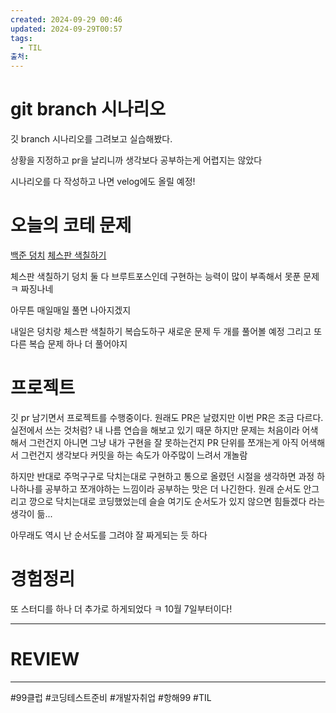 ```yaml
---
created: 2024-09-29 00:46
updated: 2024-09-29T00:57
tags:
  - TIL
출처: 
---
```

# git branch 시나리오
깃 branch 시나리오를 그려보고 실습해봤다.

상황을 지정하고 pr을 날리니까 생각보다 공부하는게 어렵지는 않았다

시나리오를 다 작성하고 나면 velog에도 올릴 예정!

# 오늘의 코테 문제
[백준 덩치]([https://www.acmicpc.net/status?user_id=edubbubboru22&problem_id=7568&from_mine=1](https://www.acmicpc.net/status?user_id=edubbubboru22&problem_id=7568&from_mine=1))
[체스판 색칠하기]([https://www.acmicpc.net/problem/1018](https://www.acmicpc.net/problem/1018))

체스판 색칠하기 덩치 둘 다 브루트포스인데 구현하는 능력이 많이 부족해서 못푼 문제 ㅋ 짜징나네

아무튼 매일매일 풀면 나아지겠지

내일은 덩치랑 체스판 색칠하기 복습도하구 새로운 문제 두 개를 풀어볼 예정
그리고 또 다른 복습 문제 하나 더 풀어야지


# 프로젝트
깃 pr 남기면서 프로젝트를 수행중이다. 원래도 PR은 날렸지만 이번 PR은 조금 다르다.
실전에서 쓰는 것처럼? 내 나름 연습을 해보고 있기 때문 하지만 문제는 처음이라 어색해서 그런건지 아니면 그냥 내가 구현을 잘 못하는건지
PR 단위를 쪼개는게 아직 어색해서 그런건지
생각보다 커밋을 하는 속도가 아주많이 느려서 개놀람

하지만 반대로 주먹구구로 닥치는대로 구현하고 통으로 올렸던 시절을 생각하면 과정 하나하나를 공부하고 쪼개야하는 느낌이라 공부하는 맛은 더 나긴한다.
원래 순서도 안그리고 깡으로 닥치는대로 코딩했었는데 슬슬 여기도 순서도가 있지 않으면 힘들겠다 라는 생각이 듦...

아무래도 역시 난 순서도를 그려야 잘 짜게되는 듯 하다

# 경험정리
또 스터디를 하나 더 추가로 하게되었다 ㅋ 
10월 7일부터이다! 




---
# REVIEW


---
 #99클럽 #코딩테스트준비 #개발자취업 #항해99 #TIL